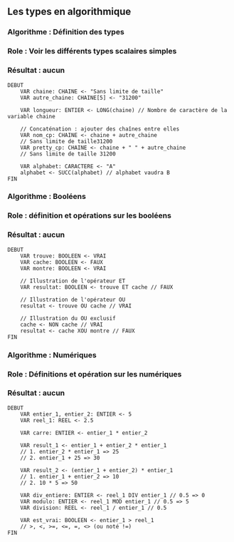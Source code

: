 ## Les types en algorithmique
### Algorithme : Définition des types
### Role : Voir les différents types scalaires simples
### Résultat : aucun
```
DEBUT
    VAR chaine: CHAINE <- "Sans limite de taille"
    VAR autre_chaine: CHAINE[5] <- "31200"

    VAR longueur: ENTIER <- LONG(chaine) // Nombre de caractère de la variable chaine

    // Concaténation : ajouter des chaînes entre elles
    VAR nom_cp: CHAINE <- chaine + autre_chaine
    // Sans limite de taille31200
    VAR pretty_cp: CHAINE <- chaine + " " + autre_chaine
    // Sans limite de taille 31200

    VAR alphabet: CARACTERE <- "A"
    alphabet <- SUCC(alphabet) // alphabet vaudra B
FIN
```
### Algorithme : Booléens
### Role : définition et opérations sur les booléens
### Résultat : aucun
```
DEBUT
    VAR trouve: BOOLEEN <- VRAI
    VAR cache: BOOLEEN <- FAUX
    VAR montre: BOOLEEN <- VRAI

    // Illustration de l'opérateur ET
    VAR resultat: BOOLEEN <- trouve ET cache // FAUX

    // Illustration de l'opérateur OU
    resultat <- trouve OU cache // VRAI

    // Illustration du OU exclusif
    cache <- NON cache // VRAI
    resultat <- cache XOU montre // FAUX
FIN
```

### Algorithme : Numériques
### Role : Définitions et opération sur les numériques
### Résultat : aucun
```
DEBUT
    VAR entier_1, entier_2: ENTIER <- 5
    VAR reel_1: REEL <- 2.5

    VAR carre: ENTIER <- entier_1 * entier_2

    VAR result_1 <- entier_1 + entier_2 * entier_1
    // 1. entier_2 * entier_1 => 25
    // 2. entier_1 + 25 => 30

    VAR result_2 <- (entier_1 + entier_2) * entier_1
    // 1. entier_1 + entier_2 => 10
    // 2. 10 * 5 => 50

    VAR div_entiere: ENTIER <- reel_1 DIV entier_1 // 0.5 => 0
    VAR modulo: ENTIER <- reel_1 MOD entier_1 // 0.5 => 5
    VAR division: REEL <- reel_1 / entier_1 // 0.5

    VAR est_vrai: BOOLEEN <- entier_1 > reel_1
    // >, <, >=, <=, =, <> (ou noté !=)
FIN
```

